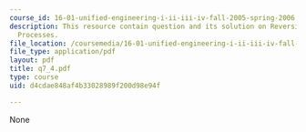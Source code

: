 ```yaml
---
course_id: 16-01-unified-engineering-i-ii-iii-iv-fall-2005-spring-2006
description: This resource contain question and its solution on Reversible and Irreversible
  Processes.
file_location: /coursemedia/16-01-unified-engineering-i-ii-iii-iv-fall-2005-spring-2006/d4cdae848af4b33028989f200d98e94f_q7_4.pdf
file_type: application/pdf
layout: pdf
title: q7_4.pdf
type: course
uid: d4cdae848af4b33028989f200d98e94f

---
```

None